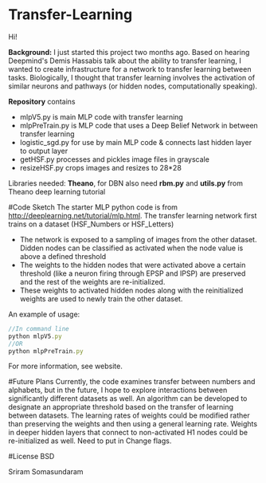 # Transfer-Learning

Hi!

**Background:** I just started this project two months ago. Based on hearing Deepmind's Demis Hassabis talk about the ability to transfer learning, I wanted to create infrastructure for a network to transfer learning between tasks. Biologically, I thought that transfer learning involves the activation of similar neurons and pathways (or hidden nodes, computationally speaking).

**Repository** contains
- mlpV5.py is main MLP code with transfer learning
- mlpPreTrain.py is MLP code that uses a Deep Belief Network in between transfer learning
- logistic_sgd.py for use by main MLP code & connects last hidden layer to output layer
- getHSF.py processes and pickles image files in grayscale
- resizeHSF.py crops images and resizes to 28*28

Libraries needed: **Theano**, for DBN also need **rbm.py** and **utils.py** from Theano deep learning tutorial

#Code Sketch
The starter MLP python code is from http://deeplearning.net/tutorial/mlp.html.
The transfer learning network first trains on a dataset (HSF_Numbers or HSF_Letters)
- The network is exposed to a sampling of images from the other dataset. Didden nodes can be classified as activated when the node value is above a defined threshold
- The weights to the hidden nodes that were activated above a certain threshold (like a neuron firing through EPSP and IPSP) are preserved and the rest of the weights are re-initialized.
- These weights to activated hidden nodes along with the reinitialized weights are used to newly train the other dataset.

An example of usage:

```javascript
//In command line
python mlpV5.py
//OR
python mlpPreTrain.py
```
For more information, see website.

#Future Plans
Currently, the code examines transfer between numbers and alphabets, but in the future, I hope to explore interactions between significantly different datasets as well.
An algorithm can be developed to designate an appropriate threshold based on the transfer of learning between datasets. The learning rates of weights could be modified rather than preserving the weights and then using a general learning rate. Weights in deeper hidden layers that connect to non-activated H1 nodes could be re-initialized as well.
Need to put in Change flags.

#License
BSD

Sriram Somasundaram

